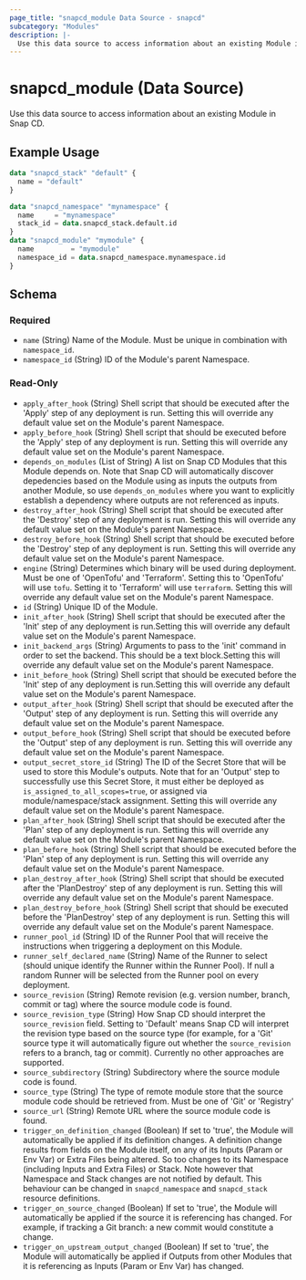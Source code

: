 ```yaml
---
page_title: "snapcd_module Data Source - snapcd"
subcategory: "Modules"
description: |-
  Use this data source to access information about an existing Module in Snap CD.
---
```


# snapcd_module (Data Source)

Use this data source to access information about an existing Module in Snap CD.


## Example Usage

```terraform
data "snapcd_stack" "default" {
  name = "default"
}

data "snapcd_namespace" "mynamespace" {
  name     = "mynamespace"
  stack_id = data.snapcd_stack.default.id
}
data "snapcd_module" "mymodule" {
  name         = "mymodule"
  namespace_id = data.snapcd_namespace.mynamespace.id
}
```

<!-- schema generated by tfplugindocs -->
## Schema

### Required

- `name` (String) Name of the Module. Must be unique in combination with `namespace_id`.
- `namespace_id` (String) ID of the Module's parent Namespace.

### Read-Only

- `apply_after_hook` (String) Shell script that should be executed after the 'Apply' step of any deployment is run. Setting this will override any default value set on the Module's parent Namespace.
- `apply_before_hook` (String) Shell script that should be executed before the 'Apply' step of any deployment is run. Setting this will override any default value set on the Module's parent Namespace.
- `depends_on_modules` (List of String) A list on Snap CD Modules that this Module depends on. Note that Snap CD will automatically discover depedencies based on the Module using as inputs the outputs from another Module, so use `depends_on_modules` where you want to explicitly establish a dependency where outputs are not referenced as inputs.
- `destroy_after_hook` (String) Shell script that should be executed after the 'Destroy' step of any deployment is run. Setting this will override any default value set on the Module's parent Namespace.
- `destroy_before_hook` (String) Shell script that should be executed before the 'Destroy' step of any deployment is run. Setting this will override any default value set on the Module's parent Namespace.
- `engine` (String) Determines which binary will be used during deployment. Must be one of 'OpenTofu' and 'Terraform'. Setting this to 'OpenTofu' will use `tofu`. Setting it to 'Terraform' will use `terraform`. Setting this will override any default value set on the Module's parent Namespace.
- `id` (String) Unique ID of the Module.
- `init_after_hook` (String) Shell script that should be executed after the 'Init' step of any deployment is run.Setting this will override any default value set on the Module's parent Namespace.
- `init_backend_args` (String) Arguments to pass to the 'init' command in order to set the backend. This should be a text block.Setting this will override any default value set on the Module's parent Namespace.
- `init_before_hook` (String) Shell script that should be executed before the 'Init' step of any deployment is run.Setting this will override any default value set on the Module's parent Namespace.
- `output_after_hook` (String) Shell script that should be executed after the 'Output' step of any deployment is run. Setting this will override any default value set on the Module's parent Namespace.
- `output_before_hook` (String) Shell script that should be executed before the 'Output' step of any deployment is run. Setting this will override any default value set on the Module's parent Namespace.
- `output_secret_store_id` (String) The ID of the Secret Store that will be used to store this Module's outputs. Note that for an 'Output' step to successfully use this Secret Store, it must either be deployed as `is_assigned_to_all_scopes=true`, or assigned via module/namespace/stack assignment. Setting this will override any default value set on the Module's parent Namespace.
- `plan_after_hook` (String) Shell script that should be executed after the 'Plan' step of any deployment is run. Setting this will override any default value set on the Module's parent Namespace.
- `plan_before_hook` (String) Shell script that should be executed before the 'Plan' step of any deployment is run. Setting this will override any default value set on the Module's parent Namespace.
- `plan_destroy_after_hook` (String) Shell script that should be executed after the 'PlanDestroy' step of any deployment is run. Setting this will override any default value set on the Module's parent Namespace.
- `plan_destroy_before_hook` (String) Shell script that should be executed before the 'PlanDestroy' step of any deployment is run. Setting this will override any default value set on the Module's parent Namespace.
- `runner_pool_id` (String) ID of the Runner Pool that will receive the instructions when triggering a deployment on this Module.
- `runner_self_declared_name` (String) Name of the Runner to select (should unique identify the Runner within the Runner Pool). If null a random Runner will be selected from the Runner pool on every deployment.
- `source_revision` (String) Remote revision (e.g. version number, branch, commit or tag) where the source module code is found.
- `source_revision_type` (String) How Snap CD should interpret the `source_revision` field. Setting to 'Default' means Snap CD will interpret the revision type based on the source type (for example, for a 'Git' source type it will automatically figure out whether the `source_revision` refers to a branch, tag or commit). Currently no other approaches are supported.
- `source_subdirectory` (String) Subdirectory where the source module code is found.
- `source_type` (String) The type of remote module store that the source module code should be retrieved from. Must be one of 'Git' or 'Registry'
- `source_url` (String) Remote URL where the source module code is found.
- `trigger_on_definition_changed` (Boolean) If set to 'true', the Module will automatically be applied if its definition changes. A definition change results from fields on the Module itself, on any of its Inputs (Param or Env Var) or Extra Files being altered. So too changes to its Namespace (including Inputs and Extra Files) or Stack. Note however that Namespace and Stack changes are not notified by default. This behaviour can be changed in `snapcd_namespace` and `snapcd_stack` resource definitions.
- `trigger_on_source_changed` (Boolean) If set to 'true', the Module will automatically be applied if the source it is referencing has changed. For example, if tracking a Git branch: a new commit would constitute a change.
- `trigger_on_upstream_output_changed` (Boolean) If set to 'true', the Module will automatically be applied if Outputs from other Modules that it is referencing as Inputs (Param or Env Var) has changed.
